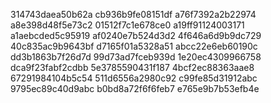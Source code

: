 314743daea50b62a
cb936b9fe08151df
a76f7392a2b22974
a8e398d48f5e73c2
01512f7c1e678ce0
a19ff91124003171
a1aebcded5c95919
af0240e7b524d3d2
4f646a6d9b9dc729
40c835ac9b9643bf
d7165f01a5328a51
abcc22e6eb60190c
dd3b1863b7f26d7d
99d73ad7fceb939d
1e20ec4309966758
dca9f23fabf2cdbb
5e3785590431f187
4bcf2ec88363aae8
67291984104b5c54
511d6556a2980c92
c99fe85d31912abc
9795ec89c40d9abc
b0bd8a72f6f6feb7
e765e9b7b53efb4e
